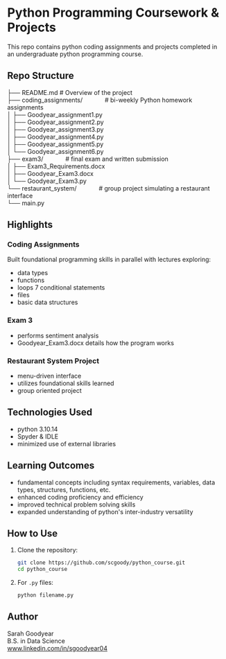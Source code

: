 # Python Programming Coursework & Projects
This repo contains python coding assignments and projects completed in an undergraduate python programming course.

## Repo Structure
├── README.md # Overview of the project  
├── coding_assignments/ &nbsp;&nbsp;&nbsp;&nbsp;&nbsp;&nbsp;&nbsp;&nbsp;&nbsp;&nbsp;&nbsp;&nbsp;# bi-weekly Python homework assignments  
│ ├── Goodyear_assignment1.py  
│ ├── Goodyear_assignment2.py  
│ ├── Goodyear_assignment3.py  
│ ├── Goodyear_assignment4.py  
│ ├── Goodyear_assignment5.py  
│ └── Goodyear_assignment6.py  
├── exam3/ &nbsp;&nbsp;&nbsp;&nbsp;&nbsp;&nbsp;&nbsp;&nbsp;&nbsp;&nbsp;&nbsp;&nbsp;# final exam and written submission  
│ ├── Exam3_Requirements.docx  
│ ├── Goodyear_Exam3.docx  
│ └── Goodyear_Exam3.py  
└── restaurant_system/ &nbsp;&nbsp;&nbsp;&nbsp;&nbsp;&nbsp;&nbsp;&nbsp;&nbsp;&nbsp;&nbsp;&nbsp;# group project simulating a restaurant interface  
└── main.py  

## Highlights

### Coding Assignments
Built foundational programming skills in parallel with lectures exploring:  
- data types
- functions
- loops 7 conditional statements
- files
- basic data structures

### Exam 3
- performs sentiment analysis
- Goodyear_Exam3.docx details how the program works

### Restaurant System Project
- menu-driven interface
- utilizes foundational skills learned
- group oriented project

## Technologies Used
- python 3.10.14
- Spyder & IDLE
- minimized use of external libraries

## Learning Outcomes
- fundamental concepts including syntax requirements, variables, data types, structures, functions, etc.
- enhanced coding proficiency and efficiency
- improved technical problem solving skills
- expanded understanding of python's inter-industry versatility

## How to Use
1. Clone the repository:
   ```bash
   git clone https://github.com/scgoody/python_course.git
   cd python_course
2. For `.py` files:
    ```bash
    python filename.py

## Author  
Sarah Goodyear  
B.S. in Data Science  
www.linkedin.com/in/sgoodyear04  
